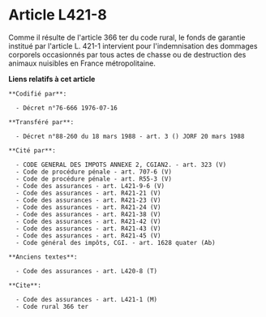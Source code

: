 # Article L421-8

Comme il résulte de l'article 366 ter du code rural, le fonds de garantie institué par l'article L. 421-1 intervient pour
l'indemnisation des dommages corporels occasionnés par tous actes de chasse ou de destruction des animaux nuisibles en France
métropolitaine.

**Liens relatifs à cet article**

	**Codifié par**:

	  - Décret n°76-666 1976-07-16

	**Transféré par**:

	  - Décret n°88-260 du 18 mars 1988 - art. 3 () JORF 20 mars 1988

	**Cité par**:

	  - CODE GENERAL DES IMPOTS ANNEXE 2, CGIAN2. - art. 323 (V)
	  - Code de procédure pénale - art. 707-6 (V)
	  - Code de procédure pénale - art. R55-3 (V)
	  - Code des assurances - art. L421-9-6 (V)
	  - Code des assurances - art. R421-21 (V)
	  - Code des assurances - art. R421-23 (V)
	  - Code des assurances - art. R421-24 (V)
	  - Code des assurances - art. R421-38 (V)
	  - Code des assurances - art. R421-42 (V)
	  - Code des assurances - art. R421-43 (V)
	  - Code des assurances - art. R421-45 (V)
	  - Code général des impôts, CGI. - art. 1628 quater (Ab)

	**Anciens textes**:

	  - Code des assurances - art. L420-8 (T)

	**Cite**:

	  - Code des assurances - art. L421-1 (M)
	  - Code rural 366 ter
